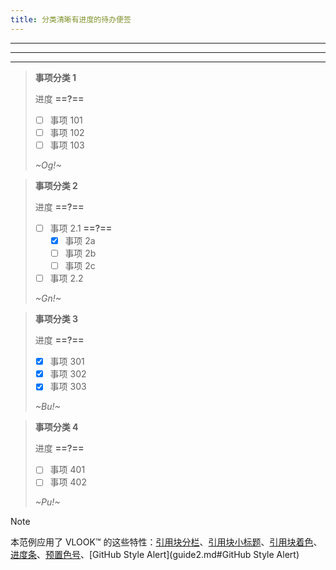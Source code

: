 ```yaml
---
title: 分类清晰有进度的待办便签
---
```




---

---

---

> **事项分类 1**
>
> 进度 **==?==**
>
> - [ ] 事项 101
> - [ ] 事项 102
> - [ ] 事项 103
>
> _~Og!~_

> **事项分类 2**
>
> 进度 **==?==**
>
> - [ ] 事项 2.1 **==?==**
>   - [x] 事项 2a
>   - [ ] 事项 2b
>   - [ ] 事项 2c
> - [ ] 事项 2.2
>
> _~Gn!~_

> **事项分类 3**
>
> 进度 **==?==**
>
> - [x] 事项 301
> - [x] 事项 302
> - [x] 事项 303
>
> _~Bu!~_

> **事项分类 4**
>
> 进度 **==?==**
>
> - [ ] 事项 401
> - [ ] 事项 402
>
> _~Pu!~_



> [!NOTE]
>
> 本范例应用了 VLOOK™ 的这些特性：[引用块分栏](guide.md#引用块分栏)、[引用块小标题](guide.md#引用块小标题)、[引用块着色](guide.md#引用块着色)、[进度条](guide2.md#进度条)、[预置色号](guide.md#预置色号)、[GitHub Style Alert](guide2.md#GitHub Style Alert)
